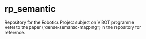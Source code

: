 # rp_semantic
Repository for the Robotics Project subject on VIBOT programme <br />
Refer to the paper ("dense-semantic-mapping") in the repository for reference.
